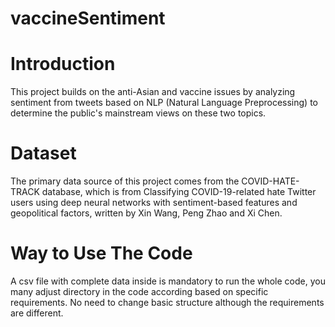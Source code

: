 # vaccineSentiment
# Introduction

This project builds on the anti-Asian and vaccine issues by analyzing sentiment from tweets based on NLP (Natural Language Preprocessing) to determine the public's mainstream views on these two topics.

# Dataset

The primary data source of this project comes from the COVID-HATE-TRACK database, which is from Classifying COVID-19-related hate Twitter users using deep neural networks with sentiment-based features and geopolitical factors, written by Xin Wang, Peng Zhao and Xi Chen.

# Way to Use The Code

A csv file with complete data inside is mandatory to run the whole code, you many adjust directory in the code according based on specific requirements. No need to change basic structure although the requirements are different.
